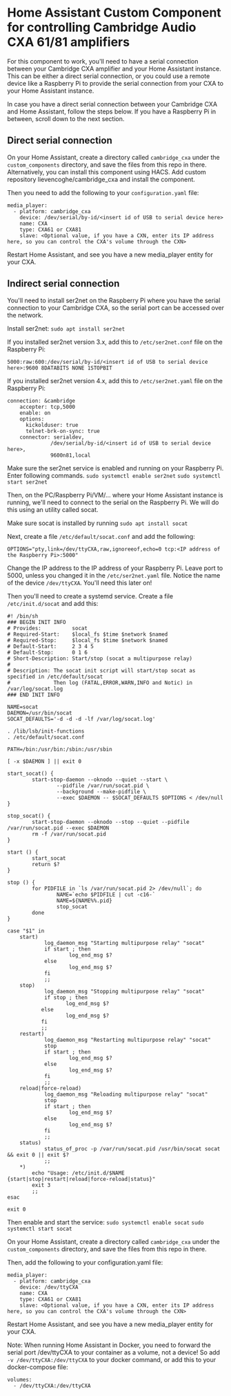 # Home Assistant Custom Component for controlling Cambridge Audio CXA 61/81 amplifiers

For this component to work, you'll need to have a serial connection between your Cambridge CXA amplifier and your Home Assistant instance.
This can be either a direct serial connection, or you could use a remote device like a Raspberry Pi to provide the serial connection from your CXA to your Home Assistant instance. 

In case you have a direct serial connection between your Cambridge CXA and Home Assistant, follow the steps below. If you have a Raspberry Pi in between, scroll down to the next section.

## Direct serial connection

On your Home Assistant, create a directory called `cambridge_cxa` under the `custom_components` directory, and save the files from this repo in there.
Alternatively, you can install this component using HACS. Add custom repository lievencoghe/cambridge_cxa and install the component.

Then you need to add the following to your `configuration.yaml` file:

```
media_player:
  - platform: cambridge_cxa
    device: /dev/serial/by-id/<insert id of USB to serial device here>
    name: CXA
    type: CXA61 or CXA81
    slave: <Optional value, if you have a CXN, enter its IP address here, so you can control the CXA's volume through the CXN>
```

Restart Home Assistant, and see you have a new media_player entity for your CXA.


## Indirect serial connection

You'll need to install ser2net on the Raspberry Pi where you have the serial connection to your Cambridge CXA, so the serial port can be accessed over the network.

Install ser2net: `sudo apt install ser2net`

If you installed ser2net version 3.x, add this to `/etc/ser2net.conf` file on the Raspberry Pi:

```
5000:raw:600:/dev/serial/by-id/<insert id of USB to serial device here>:9600 8DATABITS NONE 1STOPBIT
```

If you installed ser2net version 4.x, add this to `/etc/ser2net.yaml` file on the Raspberry Pi:

```
connection: &cambridge
    accepter: tcp,5000
    enable: on
    options:
      kickolduser: true
      telnet-brk-on-sync: true
    connector: serialdev,
              /dev/serial/by-id/<insert id of USB to serial device here>,
              9600n81,local
```

Make sure the ser2net service is enabled and running on your Raspberry Pi. Enter following commands.
`sudo systemctl enable ser2net`
`sudo systemctl start ser2net`

Then, on the PC/Raspberry Pi/VM/... where your Home Assistant instance is running, we'll need to connect to the serial on the Raspberry Pi. We will do this using an utility called socat.

Make sure socat is installed by running `sudo apt install socat`

Next, create a file `/etc/default/socat.conf` and add the following:

```
OPTIONS="pty,link=/dev/ttyCXA,raw,ignoreeof,echo=0 tcp:<IP address of the Raspberry Pi>:5000"
```

Change the IP address to the IP address of your Raspberry Pi. Leave port to 5000, unless you changed it in the `/etc/ser2net.yaml` file.
Notice the name of the device `/dev/ttyCXA`. You'll need this later on!

Then you'll need to create a systemd service. Create a file `/etc/init.d/socat` and add this:

```
#! /bin/sh
### BEGIN INIT INFO
# Provides:          socat
# Required-Start:    $local_fs $time $network $named
# Required-Stop:     $local_fs $time $network $named
# Default-Start:     2 3 4 5
# Default-Stop:      0 1 6
# Short-Description: Start/stop (socat a multipurpose relay)
#
# Description: The socat init script will start/stop socat as specified in /etc/default/socat
#              Then log (FATAL,ERROR,WARN,INFO and Notic) in /var/log/socat.log
### END INIT INFO

NAME=socat
DAEMON=/usr/bin/socat
SOCAT_DEFAULTS='-d -d -d -lf /var/log/socat.log'

. /lib/lsb/init-functions
. /etc/default/socat.conf

PATH=/bin:/usr/bin:/sbin:/usr/sbin

[ -x $DAEMON ] || exit 0

start_socat() {
        start-stop-daemon --oknodo --quiet --start \
                --pidfile /var/run/socat.pid \
                --background --make-pidfile \
                --exec $DAEMON -- $SOCAT_DEFAULTS $OPTIONS < /dev/null
}

stop_socat() {
        start-stop-daemon --oknodo --stop --quiet --pidfile /var/run/socat.pid --exec $DAEMON
        rm -f /var/run/socat.pid
}

start () {
        start_socat
        return $?
}

stop () {
        for PIDFILE in `ls /var/run/socat.pid 2> /dev/null`; do
                NAME=`echo $PIDFILE | cut -c16-`
                NAME=${NAME%%.pid}
                stop_socat
        done
}

case "$1" in
    start)
            log_daemon_msg "Starting multipurpose relay" "socat"
            if start ; then
                    log_end_msg $?
            else
                    log_end_msg $?
            fi
            ;;
    stop)
            log_daemon_msg "Stopping multipurpose relay" "socat"
            if stop ; then
                   log_end_msg $?
           else
                   log_end_msg $?
           fi
           ;;
    restart)
            log_daemon_msg "Restarting multipurpose relay" "socat"
            stop
            if start ; then
                    log_end_msg $?
            else
                    log_end_msg $?
            fi
            ;;
    reload|force-reload)
            log_daemon_msg "Reloading multipurpose relay" "socat"
            stop
            if start ; then
                    log_end_msg $?
            else
                    log_end_msg $?
            fi
            ;;
    status)
            status_of_proc -p /var/run/socat.pid /usr/bin/socat socat && exit 0 || exit $?
            ;;
    *)
        echo "Usage: /etc/init.d/$NAME {start|stop|restart|reload|force-reload|status}"
        exit 3
        ;;
esac

exit 0
```

Then enable and start the service:
`sudo systemctl enable socat`
`sudo systemctl start socat`

On your Home Assistant, create a directory called `cambridge_cxa` under the `custom_components` directory, and save the files from this repo in there.

Then, add the following to your configuration.yaml file:

```
media_player:
  - platform: cambridge_cxa
    device: /dev/ttyCXA
    name: CXA
    type: CXA61 or CXA81
    slave: <Optional value, if you have a CXN, enter its IP address here, so you can control the CXA's volume through the CXN>
```

Restart Home Assistant, and see you have a new media_player entity for your CXA.

Note: When running Home Assistant in Docker, you need to forward the serial port /dev/ttyCXA to your container as a volume, not a device! So add `-v /dev/ttyCXA:/dev/ttyCXA` to your docker command, or add this to your docker-compose file:
```
volumes:
  - /dev/ttyCXA:/dev/ttyCXA
```


